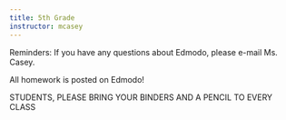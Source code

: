 ```yaml
---
title: 5th Grade
instructor: mcasey
---
```


Reminders: If you have any questions about Edmodo,  please e-mail Ms. Casey.

All homework is posted on Edmodo!

STUDENTS, PLEASE BRING YOUR BINDERS AND A PENCIL TO EVERY CLASS
